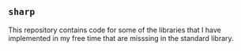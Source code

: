 `sharp`
-------

This repository contains code for some of the libraries that I have
implemented in my free time that are misssing in the standard library.
